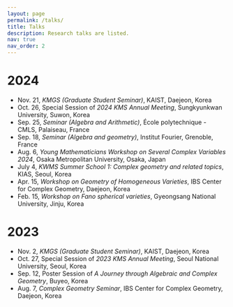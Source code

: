 ```yaml
---
layout: page
permalink: /talks/
title: Talks
description: Research talks are listed.
nav: true
nav_order: 2
---
```


# 2024
* Nov. 21, *KMGS (Graduate Student Seminar)*, KAIST, Daejeon, Korea
* Oct. 26, Special Session of *2024 KMS Annual Meeting*, Sungkyunkwan University, Suwon, Korea
* Sep. 25, *Seminar (Algebra and Arithmetic)*, École polytechnique - CMLS, Palaiseau, France
* Sep. 18, *Seminar (Algebra and geometry)*, Institut Fourier, Grenoble, France
* Aug. 6, *Young Mathematicians Workshop on Several Complex Variables 2024*, Osaka Metropolitan University, Osaka, Japan
* July 4, *KWMS Summer School 1: Complex geometry and related topics*, KIAS, Seoul, Korea
* Apr. 15, *Workshop on Geometry of Homogeneous Varieties*, IBS Center for Complex Geometry, Daejeon, Korea
* Feb. 15, *Workshop on Fano spherical varieties*, Gyeongsang National University, Jinju, Korea

# 2023
* Nov. 2, *KMGS (Graduate Student Seminar)*, KAIST, Daejeon, Korea
* Oct. 27, Special Session of *2023 KMS Annual Meeting*, Seoul National University, Seoul, Korea
* Sep. 12, Poster Session of *A Journey through Algebraic and Complex Geometry*, Buyeo, Korea
* Aug. 7, *Complex Geometry Seminar*, IBS Center for Complex Geometry, Daejeon, Korea
